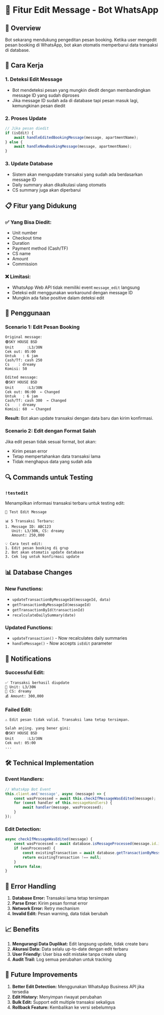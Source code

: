 # 📝 Fitur Edit Message - Bot WhatsApp

## 🎯 **Overview**

Bot sekarang mendukung pengeditan pesan booking. Ketika user mengedit pesan booking di WhatsApp, bot akan otomatis memperbarui data transaksi di database.

## 🔧 **Cara Kerja**

### 1. **Deteksi Edit Message**
- Bot mendeteksi pesan yang mungkin diedit dengan membandingkan message ID yang sudah diproses
- Jika message ID sudah ada di database tapi pesan masuk lagi, kemungkinan pesan diedit

### 2. **Proses Update**
```javascript
// Jika pesan diedit
if (isEdit) {
    await handleEditedBookingMessage(message, apartmentName);
} else {
    await handleNewBookingMessage(message, apartmentName);
}
```

### 3. **Update Database**
- Sistem akan mengupdate transaksi yang sudah ada berdasarkan message ID
- Daily summary akan dikalkulasi ulang otomatis
- CS summary juga akan diperbarui

## 📋 **Fitur yang Didukung**

### ✅ **Yang Bisa Diedit:**
- Unit number
- Checkout time
- Duration
- Payment method (Cash/TF)
- CS name
- Amount
- Commission

### ❌ **Limitasi:**
- WhatsApp Web API tidak memiliki event `message_edit` langsung
- Deteksi edit menggunakan workaround dengan message ID
- Mungkin ada false positive dalam deteksi edit

## 🚀 **Penggunaan**

### **Scenario 1: Edit Pesan Booking**
```
Original message:
🟢SKY HOUSE BSD
Unit      :L3/30N
Cek out: 05:00
Untuk   : 6 jam
Cash/Tf: cash 250
Cs    : dreamy
Komisi: 50

Edited message:
🟢SKY HOUSE BSD
Unit      :L3/30N
Cek out: 06:00  ← Changed
Untuk   : 6 jam
Cash/Tf: cash 300  ← Changed
Cs    : dreamy
Komisi: 60  ← Changed
```

**Result:** Bot akan update transaksi dengan data baru dan kirim konfirmasi.

### **Scenario 2: Edit dengan Format Salah**
Jika edit pesan tidak sesuai format, bot akan:
- Kirim pesan error
- Tetap mempertahankan data transaksi lama
- Tidak menghapus data yang sudah ada

## 🔍 **Commands untuk Testing**

### `!testedit`
Menampilkan informasi transaksi terbaru untuk testing edit:
```
🧪 Test Edit Message

📊 5 Transaksi Terbaru:
1. Message ID: ABC123
   Unit: L3/30N, CS: dreamy
   Amount: 250,000

💡 Cara test edit:
1. Edit pesan booking di grup
2. Bot akan otomatis update database
3. Cek log untuk konfirmasi update
```

## 📊 **Database Changes**

### **New Functions:**
- `updateTransactionByMessageId(messageId, data)`
- `getTransactionByMessageId(messageId)`
- `getTransactionById(transactionId)`
- `recalculateDailySummary(date)`

### **Updated Functions:**
- `updateTransaction()` - Now recalculates daily summaries
- `handleMessage()` - Now accepts `isEdit` parameter

## 🔔 **Notifications**

### **Successful Edit:**
```
✅ Transaksi berhasil diupdate
📝 Unit: L3/30N
👤 CS: dreamy
💰 Amount: 300,000
```

### **Failed Edit:**
```
⚠️ Edit pesan tidak valid. Transaksi lama tetap tersimpan.

Salah anjing. yang bener gini:
🟢SKY HOUSE BSD
Unit      :L3/30N
Cek out: 05:00
...
```

## 🛠️ **Technical Implementation**

### **Event Handlers:**
```javascript
// WhatsApp Bot Event
this.client.on('message', async (message) => {
    const wasProcessed = await this.checkIfMessageWasEdited(message);
    for (const handler of this.messageHandlers) {
        await handler(message, wasProcessed);
    }
});
```

### **Edit Detection:**
```javascript
async checkIfMessageWasEdited(message) {
    const wasProcessed = await database.isMessageProcessed(message.id.id);
    if (wasProcessed) {
        const existingTransaction = await database.getTransactionByMessageId(message.id.id);
        return existingTransaction !== null;
    }
    return false;
}
```

## 🚨 **Error Handling**

1. **Database Error:** Transaksi lama tetap tersimpan
2. **Parse Error:** Kirim pesan format error
3. **Network Error:** Retry mechanism
4. **Invalid Edit:** Pesan warning, data tidak berubah

## 📈 **Benefits**

1. **Mengurangi Data Duplikat:** Edit langsung update, tidak create baru
2. **Akurasi Data:** Data selalu up-to-date dengan edit terbaru
3. **User Friendly:** User bisa edit mistake tanpa create ulang
4. **Audit Trail:** Log semua perubahan untuk tracking

## 🔮 **Future Improvements**

1. **Better Edit Detection:** Menggunakan WhatsApp Business API jika tersedia
2. **Edit History:** Menyimpan riwayat perubahan
3. **Bulk Edit:** Support edit multiple transaksi sekaligus
4. **Rollback Feature:** Kembalikan ke versi sebelumnya
